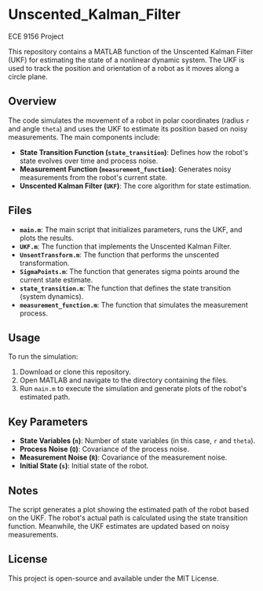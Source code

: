 # Unscented_Kalman_Filter
ECE 9156 Project

This repository contains a MATLAB function of the Unscented Kalman Filter (UKF) for estimating the state of a nonlinear dynamic system. The UKF is used to track the position and orientation of a robot as it moves along a circle plane.

## Overview

The code simulates the movement of a robot in polar coordinates (radius `r` and angle `theta`) and uses the UKF to estimate its position based on noisy measurements. The main components include:

- **State Transition Function (`state_transition`)**: Defines how the robot's state evolves over time and process noise.
- **Measurement Function (`measurement_function`)**: Generates noisy measurements from the robot's current state.
- **Unscented Kalman Filter (`UKF`)**: The core algorithm for state estimation.

## Files

- **`main.m`**: The main script that initializes parameters, runs the UKF, and plots the results.
- **`UKF.m`**: The function that implements the Unscented Kalman Filter.
- **`UnsentTransform.m`**: The function that performs the unscented transformation.
- **`SigmaPoints.m`**: The function that generates sigma points around the current state estimate.
- **`state_transition.m`**: The function that defines the state transition (system dynamics).
- **`measurement_function.m`**: The function that simulates the measurement process.

## Usage

To run the simulation:

1. Download or clone this repository.
2. Open MATLAB and navigate to the directory containing the files.
3. Run `main.m` to execute the simulation and generate plots of the robot's estimated path.

## Key Parameters

- **State Variables (`n`)**: Number of state variables (in this case, `r` and `theta`).
- **Process Noise (`Q`)**: Covariance of the process noise.
- **Measurement Noise (`R`)**: Covariance of the measurement noise.
- **Initial State (`s`)**: Initial state of the robot.

## Notes

The script generates a plot showing the estimated path of the robot based on the UKF. The robot's actual path is calculated using the state transition function. Meanwhile, the UKF estimates are updated based on noisy measurements.

## License

This project is open-source and available under the MIT License.
